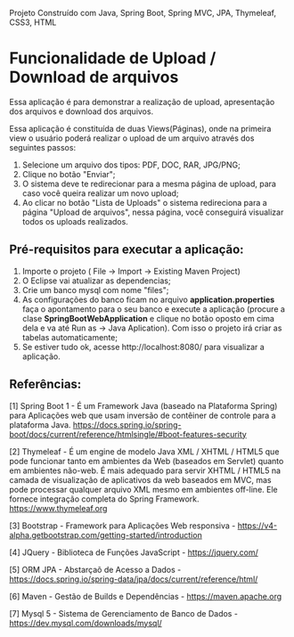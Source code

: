 Projeto Construído com Java, Spring Boot, Spring MVC, JPA, Thymeleaf, CSS3, HTML

# Funcionalidade de Upload / Download de arquivos

Essa aplicação é para demonstrar a realização de upload, apresentação dos arquivos e download dos arquivos.

Essa aplicação é constituída de duas Views(Páginas), onde na primeira view o usuário poderá realizar o upload de um arquivo através dos seguintes passos: 

1. Selecione um arquivo dos tipos: PDF, DOC, RAR, JPG/PNG; 
2. Clique no botão "Enviar";
4. O sistema deve te redirecionar para a mesma página de upload, para caso você queira realizar um novo upload; 
5. Ao clicar no botão "Lista de Uploads" o sistema redireciona para a página "Upload de arquivos", nessa página, você conseguirá visualizar todos os uploads realizados.

## Pré-requisitos para executar a aplicação:

1. Importe o projeto ( File -> Import -> Existing Maven Project)
2. O Eclipse vai atualizar as dependencias;
3. Crie um banco mysql com nome "files";
4. As configurações do banco ficam no arquivo **application.properties** faça o apontamento para o seu banco e
execute a aplicação (procure a clase **SpringBootWebApplication** e clique no botão oposto em cima dela e va até Run as -> Java Aplication). Com isso o projeto irá criar as tabelas automaticamente;
5. Se estiver tudo ok, acesse http://localhost:8080/ para visualizar a aplicação.

## Referências:

[1] Spring Boot 1 - É um Framework Java (baseado na Plataforma Spring) para Aplicações web que usam inversão de contêiner de controle para a plataforma Java. https://docs.spring.io/spring-boot/docs/current/reference/htmlsingle/#boot-features-security

[2] Thymeleaf - É um engine de modelo Java XML / XHTML / HTML5 que pode funcionar tanto em ambientes da Web (baseados em Servlet) quanto em ambientes não-web. É mais adequado para servir XHTML / HTML5 na camada de visualização de aplicativos da web baseados em MVC, mas pode processar qualquer arquivo XML mesmo em ambientes off-line. Ele fornece integração completa do Spring Framework. https://www.thymeleaf.org

[3] Bootstrap - Framework para Aplicações Web responsiva - https://v4-alpha.getbootstrap.com/getting-started/introduction

[4] JQuery - Biblioteca de Funções JavaScript - https://jquery.com/

[5] ORM JPA - Abstarçaõ de Acesso a Dados - https://docs.spring.io/spring-data/jpa/docs/current/reference/html/

[6] Maven - Gestão de Builds e Dependências - https://maven.apache.org

[7] Mysql 5 - Sistema de Gerenciamento de Banco de Dados - https://dev.mysql.com/downloads/mysql/
